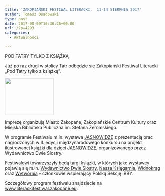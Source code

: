 ```yaml
---
title: 'ZAKOPIAŃSKI FESTIWAL LITERACKI,  11-14 SIERPNIA 2017'
author: Tomasz Osadowski
type: post
date: 2017-08-09T16:30:26+00:00
url: /?p=4293
categories:
  - Aktualności

---
```

POD TATRY TYLKO Z KSIĄŻKĄ

Już po raz drugi w stolicy Tatr odbędzie się Zakopiański Festiwal Literacki „Pod Tatry tylko z książką”.

<a href="http://www.literackifestiwal.zakopane.eu" target="_blank" rel="noopener noreferrer"><img class="alignnone size-full wp-image-4294" src="http://www.ibby.pl/wp-content/uploads/2017/08/logo-zakopane.png" alt="" width="155" height="120" srcset="http://www.ibby.pl/wp-content/uploads/2017/08/logo-zakopane.png 155w, http://www.ibby.pl/wp-content/uploads/2017/08/logo-zakopane-129x100.png 129w" sizes="(max-width: 155px) 100vw, 155px" /></a>

Imprezę organizują Miasto Zakopane, Zakopiańskie Centrum Kultury oraz Miejska Biblioteka Publiczna im. Stefana Żeromskiego.

W programie Festiwalu m.in. wystawa <a href="http://www.wydawnictwodwiesiostry.pl/jasnowidze_2016/" target="_blank" rel="noopener noreferrer">JASNOWIDZE</a> z prezentacją prac nagrodzonych w II. edycji międzynarodowego konkursu na projekt ilustrowanej książki dla dzieci <a href="http://www.wydawnictwodwiesiostry.pl/jasnowidze_2016/" target="_blank" rel="noopener noreferrer">JASNOWIDZE</a>, organizowanego przez Wydawnictwo Dwie Siostry.

Festiwalowi towarzyszyły będą targi książki, w których jako wystawcy pojawią się m.in. <a href="http://www.wydawnictwodwiesiostry.pl" target="_blank" rel="noopener noreferrer">Wydawnictwo Dwie Siostry</a>, <a href="http://www.nk.pl" target="_blank" rel="noopener noreferrer">Nasza Księgarnia</a>, <a href="http://www.wydawnictwo-widnokrag.pl/" target="_blank" rel="noopener noreferrer">Widnokrąg</a> oraz <a href="http://wytwornia.com/" target="_blank" rel="noopener noreferrer">Wytwórnia</a> – członkowie wspierający Polską Sekcję IBBY.

Szczegółowy program festiwalu znajdziecie na <a href="http://www.literackifestiwal.zakopane.eu" target="_blank" rel="noopener noreferrer">www.literackifestiwal.zakopane.eu</a>.
